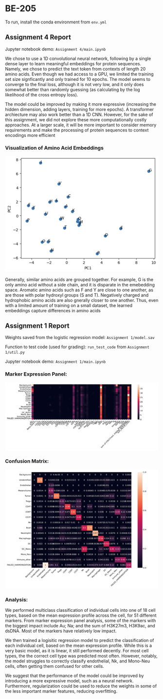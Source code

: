 # BE-205

To run, install the conda environment from `env.yml`

## Assignment 4 Report

Jupyter notebook demo: `Assignment 4/main.ipynb`

We chose to use a 1D convolutional neural network, following by a single dense layer to learn meaningful embeddings for protein sequences. Namely, we chose to predict the text token from contexts of length 20 amino acids. Even though we had access to a GPU, we limited the training set size signficantly and only trained for 10 epochs. The model seems to converge to the final loss, although it is not very low, and it only does somewhat better than randomly guessing (as calculating by the log likelihood of the cross entropy loss).

The model could be improved by making it more expressive (increasing the hidden dimension, adding layers, training for more epochs). A transformer archiecture may also work better than a 1D CNN. However, for the sake of this assignment, we did not explore these more computationally costly approaches. At a larger scale, it will be more important to consider memory requirements and make the processing of protein sequences to context encodings more efficient

### Visualization of Amino Acid Embeddings
<img src="Assignment 4/embeddings.png">

Generally, similar amino acids are grouped together. For example, G is the only amino acid without a side chain, and it is disparate in the emebedding space. Aromatic amino acids such as F and Y are close to one another, as are those with polar hydroxyl groups (S and T). Negatively charged and hydrophobic amino acids are also gnerally closer to one another. Thus, even with a limited amount of training on a small dataset, the learned embeddings capture differences in amino acids

## Assignment 1 Report

Weights saved from the logistic regression model: `Assignment 1/model.sav`

Function to test code (used for grading):  `run_test_code` from `Assignment 1/util.py`

Jupyter notebook demo: `Assignment 1/main.ipynb`

### Marker Expression Panel:
<img src="Assignment 1/marker_expression.jpg">

### Confusion Matrix:
<img src="Assignment 1/confusion_matrix.jpg">

### Analysis: 
We performed multiclass classification of individual cells into one of 18 cell types, based on the mean expression profile across the cell, for 51 different markers. From marker expression panel analysis, some of the markers with the biggest impact include Au; Na; and the sum of H3K27m3, H3K9ac, and dsDNA. Most of the markers have relatively low impact.

We then trained a logisitic regression model to predict the classification of each individual cell, based on the mean expression profile. While this is a very basic model, as it is linear, it still performed decently. For most cell types, the the correct cell type was predicted most often. However, notably, the model struggles to correctly classify endothelial, Nk, and Mono-Neu cells, often getting them confused for other cells. 

We suggest that the performance of the model could be improved by introducing a more expressive model, such as a neural network. Furthermore, regularization could be used to reduce the weights in some of the less important marker features, reducing overfitting.
